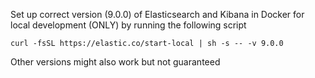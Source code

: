 Set up correct version (9.0.0) of Elasticsearch and Kibana in Docker for local development (ONLY) by running the following script
```
curl -fsSL https://elastic.co/start-local | sh -s -- -v 9.0.0
```
Other versions might also work but not guaranteed
